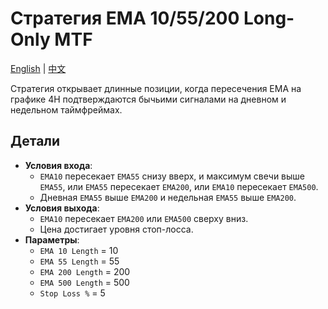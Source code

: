 # Стратегия EMA 10/55/200 Long-Only MTF
[English](README.md) | [中文](README_cn.md)

Стратегия открывает длинные позиции, когда пересечения EMA на графике 4H подтверждаются бычьими сигналами на дневном и недельном таймфреймах.

## Детали

- **Условия входа**:
  - `EMA10` пересекает `EMA55` снизу вверх, и максимум свечи выше `EMA55`, или `EMA55` пересекает `EMA200`, или `EMA10` пересекает `EMA500`.
  - Дневная `EMA55` выше `EMA200` и недельная `EMA55` выше `EMA200`.
- **Условия выхода**:
  - `EMA10` пересекает `EMA200` или `EMA500` сверху вниз.
  - Цена достигает уровня стоп-лосса.
- **Параметры**:
  - `EMA 10 Length` = 10
  - `EMA 55 Length` = 55
  - `EMA 200 Length` = 200
  - `EMA 500 Length` = 500
  - `Stop Loss %` = 5
